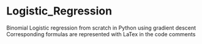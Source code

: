 # Logistic_Regression
Binomial Logistic regression from scratch in Python using gradient descent    
Corresponding formulas are represented with LaTex in the code comments
